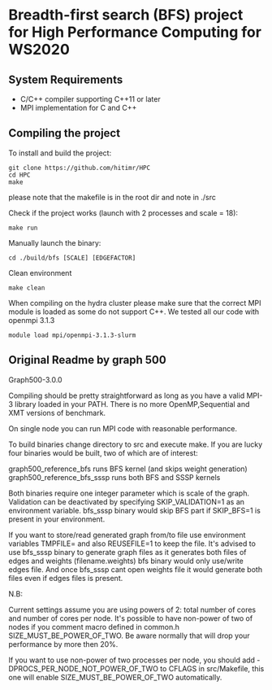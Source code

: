 # Breadth-first search (BFS) project for High Performance Computing for WS2020

## System Requirements

* C/C++ compiler supporting C++11 or later
* MPI implementation for C and C++

## Compiling the project

To install and build the project:

    git clone https://github.com/hitimr/HPC
    cd HPC
    make

please note that the makefile is in the root dir and note in ./src

Check if the project works (launch with 2 processes and scale = 18):

    make run


Manually launch the binary:

    cd ./build/bfs [SCALE] [EDGEFACTOR]


Clean environment

    make clean


When compiling on the hydra cluster please make sure that the correct MPI module is loaded as some do not support C++.
We tested all our code with openmpi 3.1.3

    module load mpi/openmpi-3.1.3-slurm



## Original Readme by graph 500


Graph500-3.0.0

Compiling should be pretty straightforward as long as you have a valid MPI-3 library loaded in your PATH.
There is no more OpenMP,Sequential and XMT versions of benchmark.

On single node you can run MPI code with reasonable performance.

To build binaries change directory to src and execute make.
If you are lucky four binaries would be built, two of which are of interest:

graph500_reference_bfs runs BFS kernel (and skips weight generation)
graph500_reference_bfs_sssp runs both BFS and SSSP kernels

Both binaries require one integer parameter which is scale of the graph.
Validation can be deactivated by specifying SKIP_VALIDATION=1 as an environment variable.
bfs_sssp binary would skip BFS part if SKIP_BFS=1 is present in your environment.

If you want to store/read generated graph from/to file use environment variables TMPFILE=<filename> and also REUSEFILE=1 to keep the file.
It's advised to use bfs_sssp binary to generate graph files as it generates both files of edges and weights (filename.weights)
bfs binary would only use/write edges file. And once bfs_sssp cant open weights file it would generate both files even if edges files is present.

N.B:

Current settings assume you are using powers of 2: total number of cores and number of cores per node.
It's possible to have non-power of two of nodes if you comment macro defined in common.h SIZE_MUST_BE_POWER_OF_TWO.
Be aware normally that will drop your performance by more then 20%.

If you want to use non-power of two processes per node, you should add -DPROCS_PER_NODE_NOT_POWER_OF_TWO to CFLAGS in src/Makefile,
this one will enable SIZE_MUST_BE_POWER_OF_TWO automatically.

